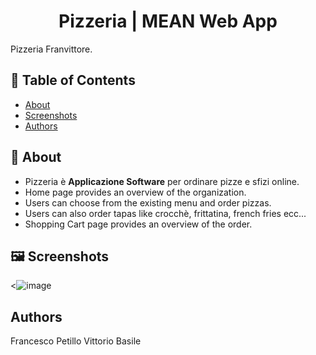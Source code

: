 <h1 align="center">Pizzeria | MEAN Web App</h1>

<p> Pizzeria Franvittore.</p>

## 📝 Table of Contents

- [About](#about)
- [Screenshots](#screenshots)
- [Authors](#authors)

## 🧐 About <a name = "about"></a>

- Pizzeria è **Applicazione Software** per ordinare pizze e sfizi online.
- Home page provides an 
overview of the organization.
- Users can choose from the existing menu and 
order pizzas.
- Users can also order tapas like crocchè, frittatina, french fries ecc...
- Shopping Cart page provides an overview of the order.

## 🖼️ Screenshots <a name = "screenshots"></a>
<![image](https://github.com/user-attachments/assets/a18ffb82-64c7-44e1-bbdd-4657fba6a69e)


## Authors <a name = "authors"></a>
Francesco Petillo
Vittorio Basile

